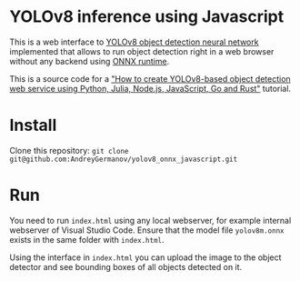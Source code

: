 # YOLOv8 inference using Javascript

This is a web interface to [YOLOv8 object detection neural network](https://ultralytics.com/yolov8)
implemented that allows to run object detection right in a web browser without any backend using [ONNX runtime](https://onnxruntime.ai/).

This is a source code for a ["How to create YOLOv8-based object detection web service using Python, Julia, Node.js, JavaScript, Go and Rust"](https://dev.to/andreygermanov/how-to-create-yolov8-based-object-detection-web-service-using-python-julia-nodejs-javascript-go-and-rust-4o8e) tutorial.

# Install

Clone this repository: `git clone git@github.com:AndreyGermanov/yolov8_onnx_javascript.git`

# Run

You need to run `index.html` using any local webserver, for example internal webserver of Visual Studio Code. Ensure that 
the model file `yolov8m.onnx` exists in the same folder with `index.html`.

Using the interface in `index.html` you can upload the image to the object detector and see bounding boxes of all  objects detected on it.
